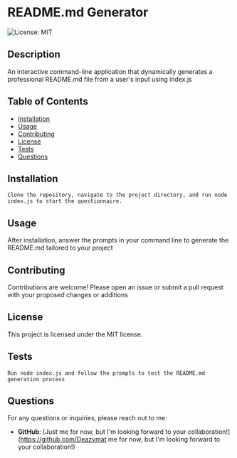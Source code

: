
# README.md Generator

![License: MIT](https://img.shields.io/badge/License-MIT-yellow.svg)

## Description

An interactive command-line application that dynamically generates a professional README.md file from a user's input using index.js

## Table of Contents

- [Installation](#installation)
- [Usage](#usage)
- [Contributing](#contributing)
- [License](#license)
- [Tests](#tests)
- [Questions](#questions)

## Installation

```
Clone the repository, navigate to the project directory, and run node index.js to start the questionnaire.
```

## Usage

After installation, answer the prompts in your command line to generate the README.md tailored to your project

## Contributing

Contributions are welcome! Please open an issue or submit a pull request with your proposed changes or additions

## License

This project is licensed under the MIT license.

## Tests

```
Run node index.js and follow the prompts to test the README.md generation process
```

## Questions

For any questions or inquiries, please reach out to me:

- **GitHub**: [Just me for now, but I'm looking forward to your collaboration!](<https://github.com/Deazymat> me for now, but I'm looking forward to your collaboration!)

